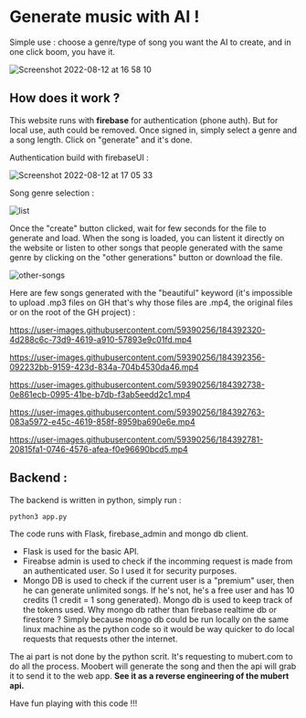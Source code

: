 # Generate music with AI !

Simple use : choose a genre/type of song you want the AI to create, and in one click boom, you have it.

![Screenshot 2022-08-12 at 16 58 10](https://user-images.githubusercontent.com/59390256/184383562-d750b3c3-715c-42cb-bff2-22b27c861fe2.png)

## How does it work ?

This website runs with **firebase** for authentication (phone auth). But for local use, auth could be removed. Once signed in, simply select a genre and a song length. Click on "generate" and it's done.

Authentication build with firebaseUI :

![Screenshot 2022-08-12 at 17 05 33](https://user-images.githubusercontent.com/59390256/184384916-4fc7afda-8011-49d8-a7e8-89f53eb2184d.png)

Song genre selection : 

![list](https://user-images.githubusercontent.com/59390256/184385621-19beec71-8467-4f6a-b4ab-72e844f92f06.gif)

Once the "create" button clicked, wait for few seconds for the file to generate and load. When the song is loaded, you can listent it directly on the website or listen to other songs that people generated with the same genre by clicking on the "other generations" button or download the file.

![other-songs](https://user-images.githubusercontent.com/59390256/184386266-8bead899-2749-4833-b466-6aca898057d7.gif)

Here are few songs generated with the "beautiful" keyword (it's impossible to upload .mp3 files on GH that's why those files are .mp4, the original files or on the root of the GH project) :

https://user-images.githubusercontent.com/59390256/184392320-4d288c6c-73d9-4619-a910-57893e9c01fd.mp4

https://user-images.githubusercontent.com/59390256/184392356-092232bb-9159-423d-834a-704b4530da46.mp4

https://user-images.githubusercontent.com/59390256/184392738-0e861ecb-0995-41be-b7db-f3ab5eedd2c1.mp4

https://user-images.githubusercontent.com/59390256/184392763-083a5972-e45c-4619-858f-8959ba690e6e.mp4

https://user-images.githubusercontent.com/59390256/184392781-20815fa1-0746-4576-afea-f0e96690bcd5.mp4

## Backend :

The backend is written in python, simply run :
```
python3 app.py
```
The code runs with Flask, firebase_admin and mongo db client.
- Flask is used for the basic API.
- Fireabse admin is used to check if the incomming request is made from an authenticated user. So I used it for security purposes.
- Mongo DB is used to check if the current user is a "premium" user, then he can generate unlimited songs. If he's not, he's a free user and has 10 credits (1 credit = 1 song generated). Mongo db is used to keep track of the tokens used. Why mongo db rather than firebase realtime db or firestore ? Simply because mongo db could be run locally on the same linux machine as the python code so it would be way quicker to do local requests that requests other the internet.

The ai part is not done by the python scrit. It's requesting to mubert.com to do all the process. Moobert will generate the song and then the api will grab it to send it to the web app. **See it as a reverse engineering of the mubert api.**

Have fun playing with this code !!!
